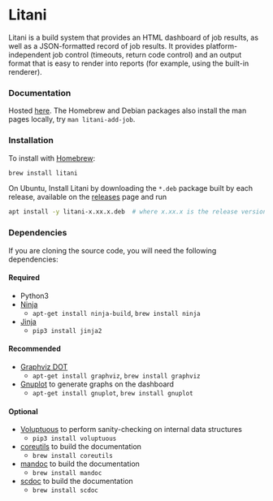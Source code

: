 Litani
=

Litani is a build system that provides an HTML dashboard of job results, as well
as a JSON-formatted record of job results. It provides platform-independent job
control (timeouts, return code control) and an output format that is easy to
render into reports (for example, using the built-in renderer).

### Documentation

Hosted [here](https://awslabs.github.io/aws-build-accumulator/). The Homebrew
and Debian packages also install the man pages locally, try
`man litani-add-job`.


### Installation

To install with [Homebrew](https://brew.sh):

```bash
brew install litani
```

On Ubuntu, Install Litani by downloading the `*.deb` package built by each release,
available on the
[releases](https://github.com/awslabs/aws-build-accumulator/releases) page and
run

```bash
apt install -y litani-x.xx.x.deb  # where x.xx.x is the release version.
```


### Dependencies

If you are cloning the source code, you will need the following dependencies:

#### Required

* Python3
* [Ninja](https://ninja-build.org/)
  * `apt-get install ninja-build`, `brew install ninja`
* [Jinja](https://jinja.palletsprojects.com/en/2.11.x/)
  * `pip3 install jinja2`

#### Recommended

* [Graphviz DOT](https://graphviz.org/)
  * `apt-get install graphviz`, `brew install graphviz`
* [Gnuplot](http://www.gnuplot.info/) to generate graphs on the dashboard
  * `apt-get install gnuplot`, `brew install gnuplot`

#### Optional

* [Voluptuous](https://pypi.org/project/voluptuous/) to perform
  sanity-checking on internal data structures
  * `pip3 install voluptuous`
* [coreutils](https://www.gnu.org/software/coreutils/) to build the documentation
  * `brew install coreutils`
* [mandoc](https://mandoc.bsd.lv/) to build the documentation
  * `brew install mandoc`
* [scdoc](https://git.sr.ht/~sircmpwn/scdoc) to build the documentation
  * `brew install scdoc`
